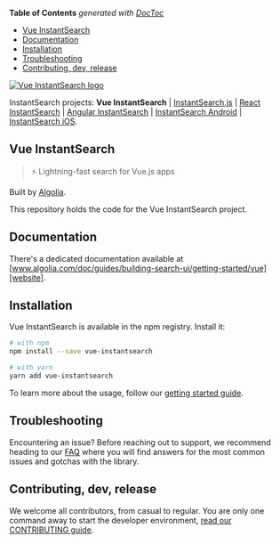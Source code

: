 <!-- START doctoc generated TOC please keep comment here to allow auto update -->
<!-- DON'T EDIT THIS SECTION, INSTEAD RE-RUN doctoc TO UPDATE -->

**Table of Contents** _generated with [DocToc](https://github.com/thlorenz/doctoc)_

- [Vue InstantSearch](#vue-instantsearch)
- [Documentation](#documentation)
- [Installation](#installation)
- [Troubleshooting](#troubleshooting)
- [Contributing, dev, release](#contributing-dev-release)

<!-- END doctoc generated TOC please keep comment here to allow auto update -->

[![Vue InstantSearch logo][logo]][website]

InstantSearch projects: **Vue InstantSearch** | [InstantSearch.js][instantsearch-github] | [React InstantSearch][instantsearch-github] | [Angular InstantSearch][angular-instantsearch-github] | [InstantSearch Android][instantsearch-android-github] | [InstantSearch iOS][instantsearch-ios-github].

## Vue InstantSearch

> ⚡ Lightning-fast search for Vue.js apps

Built by [Algolia][algolia-website].

This repository holds the code for the Vue InstantSearch project.

## Documentation

There's a dedicated documentation available at [www.algolia.com/doc/guides/building-search-ui/getting-started/vue][website].

## Installation

Vue InstantSearch is available in the npm registry. Install it:

```sh
# with npm
npm install --save vue-instantsearch

# with yarn
yarn add vue-instantsearch
```

To learn more about the usage, follow our [getting started guide][getting-started-guide].

## Troubleshooting

Encountering an issue? Before reaching out to support, we recommend heading to our [FAQ](https://www.algolia.com/doc/guides/building-search-ui/troubleshooting/faq/vue/) where you will find answers for the most common issues and gotchas with the library.

## Contributing, dev, release

We welcome all contributors, from casual to regular. You are only one command away to start the developer environment, [read our CONTRIBUTING guide](CONTRIBUTING.md).

[logo]: vue-instantsearch-readme.png
[website]: https://www.algolia.com/doc/guides/building-search-ui/what-is-instantsearch/vue/
[getting-started-guide]: https://www.algolia.com/doc/guides/building-search-ui/getting-started/vue/
[algolia-website]: https://www.algolia.com/
[instantsearch-github]: https://github.com/algolia/instantsearch
[instantsearch-android-github]: https://github.com/algolia/instantsearch-android
[instantsearch-ios-github]: https://github.com/algolia/instantsearch-ios
[angular-instantsearch-github]: https://github.com/algolia/angular-instantsearch
